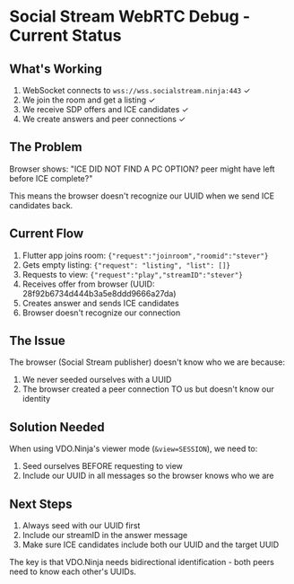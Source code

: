 # Social Stream WebRTC Debug - Current Status

## What's Working
1. WebSocket connects to `wss://wss.socialstream.ninja:443` ✓
2. We join the room and get a listing ✓
3. We receive SDP offers and ICE candidates ✓
4. We create answers and peer connections ✓

## The Problem
Browser shows: "ICE DID NOT FIND A PC OPTION? peer might have left before ICE complete?"

This means the browser doesn't recognize our UUID when we send ICE candidates back.

## Current Flow
1. Flutter app joins room: `{"request":"joinroom","roomid":"stever"}`
2. Gets empty listing: `{"request": "listing", "list": []}`
3. Requests to view: `{"request":"play","streamID":"stever"}`
4. Receives offer from browser (UUID: 28f92b6734d444b3a5e8ddd9666a27da)
5. Creates answer and sends ICE candidates
6. Browser doesn't recognize our connection

## The Issue
The browser (Social Stream publisher) doesn't know who we are because:
1. We never seeded ourselves with a UUID
2. The browser created a peer connection TO us but doesn't know our identity

## Solution Needed
When using VDO.Ninja's viewer mode (`&view=SESSION`), we need to:
1. Seed ourselves BEFORE requesting to view
2. Include our UUID in all messages so the browser knows who we are

## Next Steps
1. Always seed with our UUID first
2. Include our streamID in the answer message
3. Make sure ICE candidates include both our UUID and the target UUID

The key is that VDO.Ninja needs bidirectional identification - both peers need to know each other's UUIDs.
